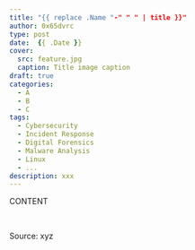 ```yaml
---
title: "{{ replace .Name "-" " " | title }}"
author: 0x65dvrc
type: post
date:  {{ .Date }}
cover: 
  src: feature.jpg
  caption: Title image caption
draft: true
categories:
  - A
  - B
  - C
tags:
  - Cybersecurity
  - Incident Response
  - Digital Forensics
  - Malware Analysis
  - Linux
  - ...
description: xxx
---
```


CONTENT

&nbsp;

Source: xyz